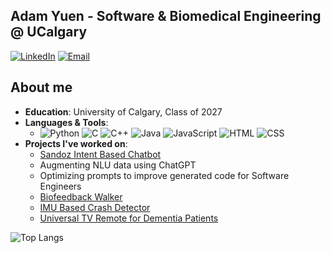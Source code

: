 ## Adam Yuen - Software & Biomedical Engineering @ UCalgary
[![LinkedIn](https://img.shields.io/badge/LinkedIn-Connect-blue?style=flat&logo=linkedin)](https://www.linkedin.com/in/adam-yuen/) 
[![Email](https://img.shields.io/badge/Email-Contact-yellow?style=flat&logo=gmail)](mailto:adam.yuen@ucalgary.ca)

## About me
- **Education**: University of Calgary, Class of 2027
- **Languages & Tools**: 
  - ![Python](https://img.shields.io/badge/Python-ffde57?style=for-the-badge&labelColor=474747&logo=python&logoColor=4584b6)
  ![C](https://img.shields.io/badge/C-004482?style=for-the-badge&labelColor=474747&logo=c&logoColor=649AD2)
  ![C++](https://img.shields.io/badge/C++-004482?style=for-the-badge&labelColor=474747&logo=cplusplus&logoColor=649AD2)
  ![Java](https://img.shields.io/badge/java-%23ED8B00.svg?style=for-the-badge&labelColor=474747&logo=openjdk&logoColor=007396)
  ![JavaScript](https://img.shields.io/badge/JavaScript-f7df1e?style=for-the-badge&labelColor=474747&logo=javascript&logoColor=f7df1e)
  ![HTML](https://img.shields.io/badge/HTML-E34F26?style=for-the-badge&labelColor=474747&logo=html5&logoColor=E34F26)
  ![CSS](https://img.shields.io/badge/CSS-1572B6?style=for-the-badge&labelColor=474747&logo=css3&logoColor=1572B6)
- **Projects I've worked on**:
  - [Sandoz Intent Based Chatbot](https://www.concordia.ca/news/stories/2024/09/04/gina-cody-school-researcher-looks-to-transform-drug-related-inquiries-with-ai-driven-chatbots.html)
  - Augmenting NLU data using ChatGPT
  - Optimizing prompts to improve generated code for Software Engineers
  - [Biofeedback Walker](https://bmerit.web.app/biodesign-synergy.html)
  - [IMU Based Crash Detector](https://github.com/SenorYuen/CrashDetector)
  - [Universal TV Remote for Dementia Patients](https://bmerit.web.app/project-pages/past/tv-remote.html)
  
![Top Langs](https://github-readme-stats.vercel.app/api/top-langs/?username=SenorYuen&hide_progress=false&theme=dark&layout=compact)




<!--
**SenorYuen/SenorYuen** is a ✨ _special_ ✨ repository because its `README.md` (this file) appears on your GitHub profile.

Here are some ideas to get you started:

- 🔭 I’m currently working on ...
- 🌱 I’m currently learning ...
- 👯 I’m looking to collaborate on ...
- 🤔 I’m looking for help with ...
- 💬 Ask me about ...
- 📫 How to reach me: ...
- 😄 Pronouns: ...
- ⚡ Fun fact: ...
-->
